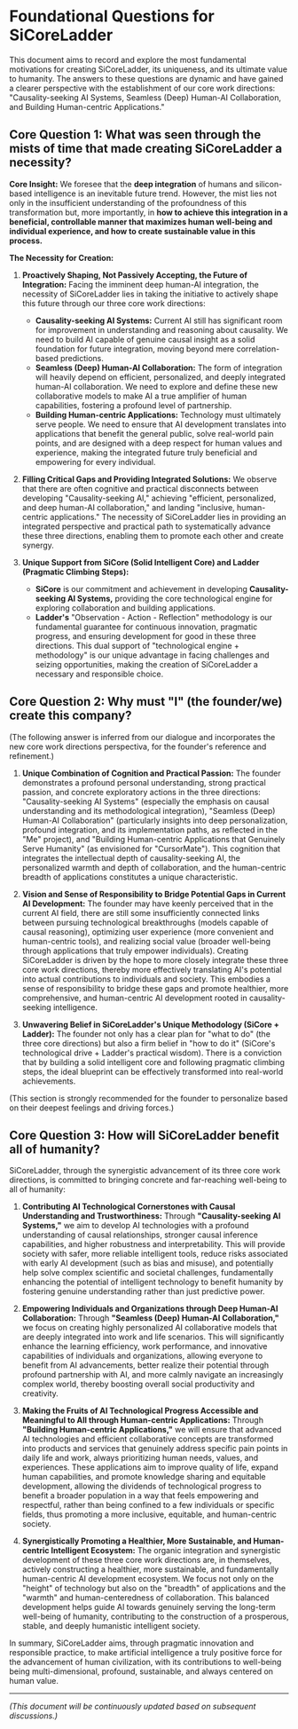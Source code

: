 # Foundational Questions for SiCoreLadder

This document aims to record and explore the most fundamental motivations for creating SiCoreLadder, its uniqueness, and its ultimate value to humanity. The answers to these questions are dynamic and have gained a clearer perspective with the establishment of our core work directions: "Causality-seeking AI Systems, Seamless (Deep) Human-AI Collaboration, and Building Human-centric Applications."

## Core Question 1: What was seen through the mists of time that made creating SiCoreLadder a necessity?

**Core Insight:** We foresee that the **deep integration** of humans and silicon-based intelligence is an inevitable future trend. However, the mist lies not only in the insufficient understanding of the profoundness of this transformation but, more importantly, in **how to achieve this integration in a beneficial, controllable manner that maximizes human well-being and individual experience, and how to create sustainable value in this process.**

**The Necessity for Creation:**

1.  **Proactively Shaping, Not Passively Accepting, the Future of Integration:**
    Facing the imminent deep human-AI integration, the necessity of SiCoreLadder lies in taking the initiative to actively shape this future through our three core work directions:
    *   **Causality-seeking AI Systems:** Current AI still has significant room for improvement in understanding and reasoning about causality. We need to build AI capable of genuine causal insight as a solid foundation for future integration, moving beyond mere correlation-based predictions.
    *   **Seamless (Deep) Human-AI Collaboration:** The form of integration will heavily depend on efficient, personalized, and deeply integrated human-AI collaboration. We need to explore and define these new collaborative models to make AI a true amplifier of human capabilities, fostering a profound level of partnership.
    *   **Building Human-centric Applications:** Technology must ultimately serve people. We need to ensure that AI development translates into applications that benefit the general public, solve real-world pain points, and are designed with a deep respect for human values and experience, making the integrated future truly beneficial and empowering for every individual.

2.  **Filling Critical Gaps and Providing Integrated Solutions:**
    We observe that there are often cognitive and practical disconnects between developing "Causality-seeking AI," achieving "efficient, personalized, and deep human-AI collaboration," and landing "inclusive, human-centric applications." The necessity of SiCoreLadder lies in providing an integrated perspective and practical path to systematically advance these three directions, enabling them to promote each other and create synergy.

3.  **Unique Support from SiCore (Solid Intelligent Core) and Ladder (Pragmatic Climbing Steps):**
    *   **SiCore** is our commitment and achievement in developing **Causality-seeking AI Systems,** providing the core technological engine for exploring collaboration and building applications.
    *   **Ladder's** "Observation - Action - Reflection" methodology is our fundamental guarantee for continuous innovation, pragmatic progress, and ensuring development for good in these three directions.
    This dual support of "technological engine + methodology" is our unique advantage in facing challenges and seizing opportunities, making the creation of SiCoreLadder a necessary and responsible choice.

## Core Question 2: Why must "I" (the founder/we) create this company?

(The following answer is inferred from our dialogue and incorporates the new core work directions perspectiva, for the founder's reference and refinement.)

1.  **Unique Combination of Cognition and Practical Passion:**
    The founder demonstrates a profound personal understanding, strong practical passion, and concrete exploratory actions in the three directions: "Causality-seeking AI Systems" (especially the emphasis on causal understanding and its methodological integration), "Seamless (Deep) Human-AI Collaboration" (particularly insights into deep personalization, profound integration, and its implementation paths, as reflected in the "Me" project), and "Building Human-centric Applications that Genuinely Serve Humanity" (as envisioned for "CursorMate"). This cognition that integrates the intellectual depth of causality-seeking AI, the personalized warmth and depth of collaboration, and the human-centric breadth of applications constitutes a unique characteristic.

2.  **Vision and Sense of Responsibility to Bridge Potential Gaps in Current AI Development:**
    The founder may have keenly perceived that in the current AI field, there are still some insufficiently connected links between pursuing technological breakthroughs (models capable of causal reasoning), optimizing user experience (more convenient and human-centric tools), and realizing social value (broader well-being through applications that truly empower individuals). Creating SiCoreLadder is driven by the hope to more closely integrate these three core work directions, thereby more effectively translating AI's potential into actual contributions to individuals and society. This embodies a sense of responsibility to bridge these gaps and promote healthier, more comprehensive, and human-centric AI development rooted in causality-seeking intelligence.

3.  **Unwavering Belief in SiCoreLadder's Unique Methodology (SiCore + Ladder):**
    The founder not only has a clear plan for "what to do" (the three core directions) but also a firm belief in "how to do it" (SiCore's technological drive + Ladder's practical wisdom). There is a conviction that by building a solid intelligent core and following pragmatic climbing steps, the ideal blueprint can be effectively transformed into real-world achievements.

(This section is strongly recommended for the founder to personalize based on their deepest feelings and driving forces.)

## Core Question 3: How will SiCoreLadder benefit all of humanity?

SiCoreLadder, through the synergistic advancement of its three core work directions, is committed to bringing concrete and far-reaching well-being to all of humanity:

1.  **Contributing AI Technological Cornerstones with Causal Understanding and Trustworthiness:**
    Through **"Causality-seeking AI Systems,"** we aim to develop AI technologies with a profound understanding of causal relationships, stronger causal inference capabilities, and higher robustness and interpretability. This will provide society with safer, more reliable intelligent tools, reduce risks associated with early AI development (such as bias and misuse), and potentially help solve complex scientific and societal challenges, fundamentally enhancing the potential of intelligent technology to benefit humanity by fostering genuine understanding rather than just predictive power.

2.  **Empowering Individuals and Organizations through Deep Human-AI Collaboration:**
    Through **"Seamless (Deep) Human-AI Collaboration,"** we focus on creating highly personalized AI collaborative models that are deeply integrated into work and life scenarios. This will significantly enhance the learning efficiency, work performance, and innovative capabilities of individuals and organizations, allowing everyone to benefit from AI advancements, better realize their potential through profound partnership with AI, and more calmly navigate an increasingly complex world, thereby boosting overall social productivity and creativity.

3.  **Making the Fruits of AI Technological Progress Accessible and Meaningful to All through Human-centric Applications:**
    Through **"Building Human-centric Applications,"** we will ensure that advanced AI technologies and efficient collaborative concepts are transformed into products and services that genuinely address specific pain points in daily life and work, always prioritizing human needs, values, and experiences. These applications aim to improve quality of life, expand human capabilities, and promote knowledge sharing and equitable development, allowing the dividends of technological progress to benefit a broader population in a way that feels empowering and respectful, rather than being confined to a few individuals or specific fields, thus promoting a more inclusive, equitable, and human-centric society.

4.  **Synergistically Promoting a Healthier, More Sustainable, and Human-centric Intelligent Ecosystem:**
    The organic integration and synergistic development of these three core work directions are, in themselves, actively constructing a healthier, more sustainable, and fundamentally human-centric AI development ecosystem. We focus not only on the "height" of technology but also on the "breadth" of applications and the "warmth" and human-centeredness of collaboration. This balanced development helps guide AI towards genuinely serving the long-term well-being of humanity, contributing to the construction of a prosperous, stable, and deeply humanistic intelligent society.

In summary, SiCoreLadder aims, through pragmatic innovation and responsible practice, to make artificial intelligence a truly positive force for the advancement of human civilization, with its contributions to well-being being multi-dimensional, profound, sustainable, and always centered on human value.

---
*(This document will be continuously updated based on subsequent discussions.)* 